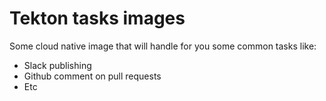 # Tekton tasks images

Some cloud native image that will handle for you some common tasks like:

* Slack publishing
* Github comment on pull requests
* Etc

